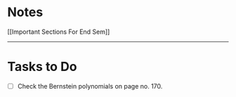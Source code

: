 # Notes

[[Important Sections For End Sem]]

---

# Tasks to Do

- [ ] Check the Bernstein polynomials on page no. 170.
